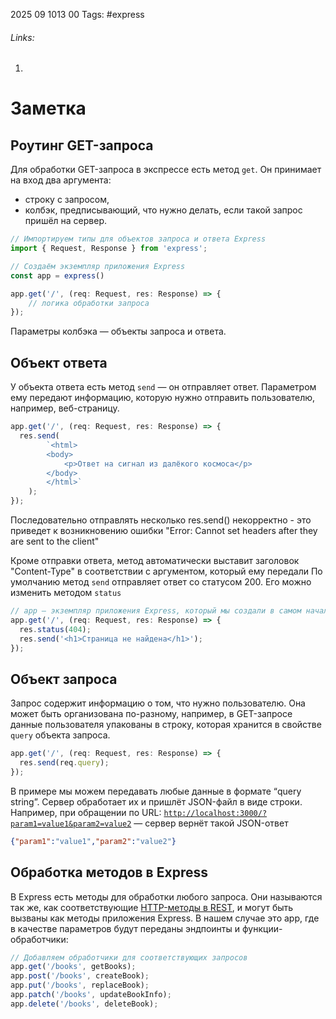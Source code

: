 2025 09 1013 00
Tags: #express 
###### Links: 
1) 
# Заметка
## Роутинг GET-запроса
Для обработки GET-запроса в экспрессе есть метод `get`. Он принимает на вход два аргумента:

- строку с запросом,
- колбэк, предписывающий, что нужно делать, если такой запрос пришёл на сервер.
```ts
// Импортируем типы для объектов запроса и ответа Express
import { Request, Response } from 'express';

// Создаём экземпляр приложения Express
const app = express() 

app.get('/', (req: Request, res: Response) => {
    // логика обработки запроса
});
```
Параметры колбэка — объекты запроса и ответа.
## Объект ответа
У объекта ответа есть метод `send` — он отправляет ответ. Параметром ему передают информацию, которую нужно отправить пользователю, например, веб-страницу.
```ts
app.get('/', (req: Request, res: Response) => {
  res.send(
        `<html>
        <body>
            <p>Ответ на сигнал из далёкого космоса</p>
        </body>
        </html>`
    );
});
```
Последовательно отправлять несколько res.send() некорректно - это приведет к возникновению ошибки "Error: Cannot set headers after they are sent to the client"

Кроме отправки ответа, метод автоматически выставит заголовок "Content-Type" в соответствии с аргументом, который ему передали
По умолчанию метод `send` отправляет ответ со статусом 200. Его можно изменить методом `status`
```ts
// app — экземпляр приложения Express, который мы создали в самом начале
app.get('/', (req: Request, res: Response) => {
  res.status(404);
  res.send('<h1>Страница не найдена</h1>');
});
```
## Объект запроса
Запрос содержит информацию о том, что нужно пользователю. Она может быть организована по-разному, например, в GET-запросе данные пользователя упакованы в строку, которая хранится в свойстве `query` объекта запроса.
```ts
app.get('/', (req: Request, res: Response) => {
  res.send(req.query);
});
```
В примере мы можем передавать любые данные в формате “query string”. Сервер обработает их и пришлёт JSON-файл в виде строки. Например, при обращении по URL: [`http://localhost:3000/?param1=value1&param2=value2`](http://localhost:3000/?param1=value1&param2=value2) — сервер вернёт такой JSON-ответ
```json
{"param1":"value1","param2":"value2"}
```
## Обработка методов в Express
В Express есть методы для обработки любого запроса. Они называются так же, как соответствующие [HTTP-методы в REST](https://praktikum.yandex.ru/trainer/web-plus/lesson/20af9c30-0de0-4368-b4bd-185afbad3c4f/), и могут быть вызваны как методы приложения Express. В нашем случае это app, где в качестве параметров будут переданы эндпоинты и функции-обработчики:
```ts
// Добавляем обработчики для соответствующих запросов
app.get('/books', getBooks);
app.post('/books', createBook);
app.put('/books', replaceBook);
app.patch('/books', updateBookInfo);
app.delete('/books', deleteBook);
```